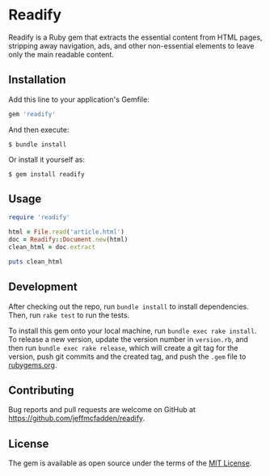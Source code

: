 # Readify

Readify is a Ruby gem that extracts the essential content from HTML pages, stripping away navigation, ads, and other non-essential elements to leave only the main readable content.

## Installation

Add this line to your application's Gemfile:

```ruby
gem 'readify'
```

And then execute:

    $ bundle install

Or install it yourself as:

    $ gem install readify

## Usage

```ruby
require 'readify'

html = File.read('article.html')
doc = Readify::Document.new(html)
clean_html = doc.extract

puts clean_html
```

## Development

After checking out the repo, run `bundle install` to install dependencies. Then, run `rake test` to run the tests.

To install this gem onto your local machine, run `bundle exec rake install`. To release a new version, update the version number in `version.rb`, and then run `bundle exec rake release`, which will create a git tag for the version, push git commits and the created tag, and push the `.gem` file to [rubygems.org](https://rubygems.org).

## Contributing

Bug reports and pull requests are welcome on GitHub at https://github.com/jeffmcfadden/readify.

## License

The gem is available as open source under the terms of the [MIT License](https://opensource.org/licenses/MIT).
